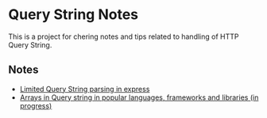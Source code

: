 # Query String Notes

This is a project for chering notes and tips related to handling of HTTP Query String.

## Notes

- [Limited Query String parsing in express](https://www.convertonline.io/blog/limited-query-string-parsing-in-express)
- [Arrays in Query string in popular languages, frameworks and libraries (in progress)](/query-string-notes.md)
